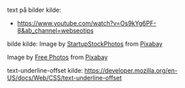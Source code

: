 text på bilder kilde:
- https://www.youtube.com/watch?v=Os9kYg6PF-8&ab_channel=webseotips

bilde kilde:
Image by <a href="https://pixabay.com/users/startupstockphotos-690514/?utm_source=link-attribution&utm_medium=referral&utm_campaign=image&utm_content=593341">StartupStockPhotos</a> from <a href="https://pixabay.com//?utm_source=link-attribution&utm_medium=referral&utm_campaign=image&utm_content=593341">Pixabay</a>

Image by <a href="https://pixabay.com/users/freephotocc-2275370/?utm_source=link-attribution&utm_medium=referral&utm_campaign=image&utm_content=1280537">Free Photos</a> from <a href="https://pixabay.com//?utm_source=link-attribution&utm_medium=referral&utm_campaign=image&utm_content=1280537">Pixabay</a>

text-underline-offset kilde:
https://developer.mozilla.org/en-US/docs/Web/CSS/text-underline-offset
